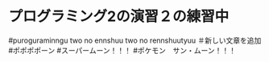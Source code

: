 # プログラミング2の演習２の練習中
#puroguraminngu two no ennshuu two no rennshuutyuu
＃新しい文章を追加
#ポポポポーン
#スーパームーン！！！
#ポケモン　サン・ムーン！！！